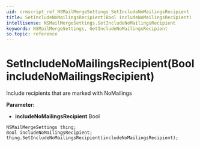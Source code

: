 ```yaml
---
uid: crmscript_ref_NSMailMergeSettings_SetIncludeNoMailingsRecipient
title: SetIncludeNoMailingsRecipient(Bool includeNoMailingsRecipient)
intellisense: NSMailMergeSettings.SetIncludeNoMailingsRecipient
keywords: NSMailMergeSettings, GetIncludeNoMailingsRecipient
so.topic: reference
---
```


# SetIncludeNoMailingsRecipient(Bool includeNoMailingsRecipient)

Include recipients that are marked with NoMailings

**Parameter:** 
 - **includeNoMailingsRecipient** Bool

```crmscript
NSMailMergeSettings thing;
Bool includeNoMailingsRecipient;
thing.SetIncludeNoMailingsRecipient(includeNoMailingsRecipient);
```

